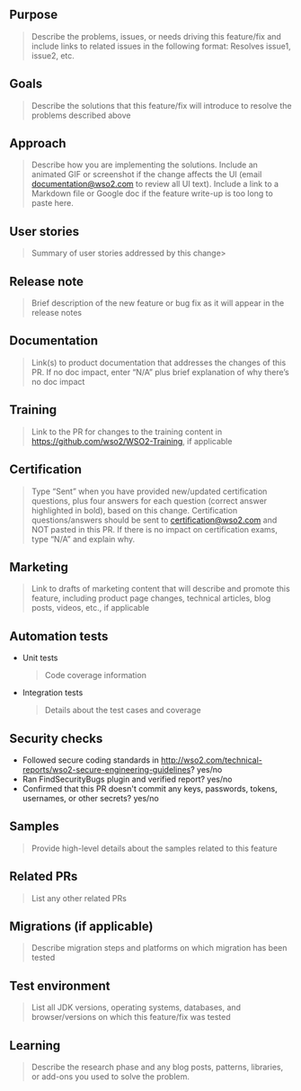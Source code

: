 ## Purpose
> Describe the problems, issues, or needs driving this feature/fix and include links to related issues in the following format: Resolves issue1, issue2, etc.

## Goals
> Describe the solutions that this feature/fix will introduce to resolve the problems described above

## Approach
> Describe how you are implementing the solutions. Include an animated GIF or screenshot if the change affects the UI (email documentation@wso2.com to review all UI text). Include a link to a Markdown file or Google doc if the feature write-up is too long to paste here.

## User stories
> Summary of user stories addressed by this change>

## Release note
> Brief description of the new feature or bug fix as it will appear in the release notes

## Documentation
> Link(s) to product documentation that addresses the changes of this PR. If no doc impact, enter “N/A” plus brief explanation of why there’s no doc impact

## Training
> Link to the PR for changes to the training content in https://github.com/wso2/WSO2-Training, if applicable

## Certification
> Type “Sent” when you have provided new/updated certification questions, plus four answers for each question (correct answer highlighted in bold), based on this change. Certification questions/answers should be sent to certification@wso2.com and NOT pasted in this PR. If there is no impact on certification exams, type “N/A” and explain why.

## Marketing
> Link to drafts of marketing content that will describe and promote this feature, including product page changes, technical articles, blog posts, videos, etc., if applicable

## Automation tests
 - Unit tests 
   > Code coverage information
 - Integration tests
   > Details about the test cases and coverage

## Security checks
 - Followed secure coding standards in http://wso2.com/technical-reports/wso2-secure-engineering-guidelines? yes/no
 - Ran FindSecurityBugs plugin and verified report? yes/no
 - Confirmed that this PR doesn't commit any keys, passwords, tokens, usernames, or other secrets? yes/no

## Samples
> Provide high-level details about the samples related to this feature

## Related PRs
> List any other related PRs

## Migrations (if applicable)
> Describe migration steps and platforms on which migration has been tested

## Test environment
> List all JDK versions, operating systems, databases, and browser/versions on which this feature/fix was tested
 
## Learning
> Describe the research phase and any blog posts, patterns, libraries, or add-ons you used to solve the problem.